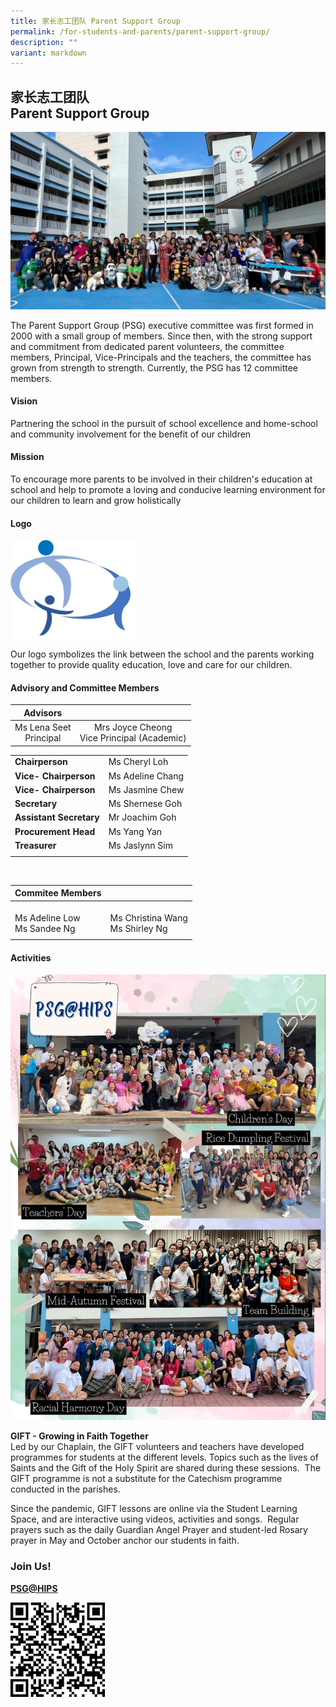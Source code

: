 ```yaml
---
title: 家长志工团队 Parent Support Group
permalink: /for-students-and-parents/parent-support-group/
description: ""
variant: markdown
---
```

## 家长志工团队<br> Parent Support Group

![](/images/HIPS%20PSG%20Group%20Photo.jpg)

The Parent Support Group (PSG) executive committee was first formed in 2000 with a small group of members. Since then, with the strong support and commitment from dedicated parent volunteers, the committee members, Principal, Vice-Principals and the teachers, the committee has grown from strength to strength. Currently, the PSG has 12 committee members.&nbsp;

#### Vision


Partnering the school in the pursuit of school excellence and home-school and community involvement for the benefit of our children

#### Mission


To encourage more parents to be involved in their children's education at school and help to promote a loving and conducive learning environment for our children to learn and grow holistically

#### Logo

<img style="width: 40%;" src="/images/HIPS%20PSG%20Logo%20V2022.jpg" align="center"> 

Our logo symbolizes the link between the school and the parents working together to provide quality education, love and care for our children.

#### Advisory and Committee Members


| **Advisors**|  |  
| :--------: | :--------: | 
|Ms Lena Seet <br> Principal | Mrs Joyce Cheong <br> Vice Principal (Academic)|


|  |  | 
| -------- | -------- | 
| **Chairperson**&nbsp;  |Ms Cheryl Loh | 
|**Vice- Chairperson**| Ms Adeline Chang |
|**Vice- Chairperson**|Ms Jasmine Chew |
|**Secretary**&nbsp;|Ms Shernese Goh |
|**Assistant Secretary**|Mr Joachim Goh|
|**Procurement Head**|Ms Yang Yan |
|**Treasurer**| Ms Jaslynn Sim |
|||

<br>

| Commitee Members |  | 
| -------- | -------- | 
|  <br> Ms Adeline Low <br> Ms Sandee Ng|   <br> Ms Christina Wang  <br> Ms Shirley Ng | 
|||



#### Activities

![](/images/PSG/PSG2024_v2.jpg)

**GIFT - Growing in Faith Together**  
Led by our Chaplain, the GIFT volunteers and teachers have developed programmes for students at the different levels. Topics such as the lives of Saints and the Gift of the Holy Spirit are shared during these sessions.&nbsp;&nbsp;The GIFT programme is not a substitute for the Catechism programme conducted in the parishes.&nbsp;  

Since the pandemic, GIFT lessons are online via the Student Learning Space, and are interactive using videos, activities and songs.&nbsp; Regular prayers such as the daily Guardian Angel Prayer and student-led Rosary prayer in May and October anchor our students in faith.  
  


### Join Us!


[**PSG@HIPS**](https://tinyurl.com/PSGatHIPS)


<img style="width: 30%;" src="/images/PSG QR.png" align="left">